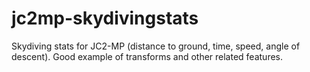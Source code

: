 # jc2mp-skydivingstats

Skydiving stats for JC2-MP (distance to ground, time, speed, angle of descent). Good example of transforms and other related features.